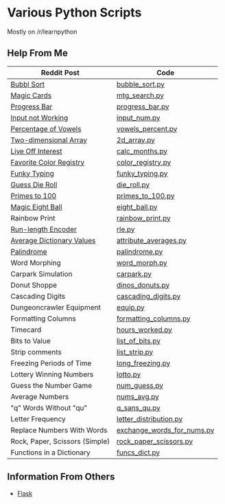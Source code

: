 # Various Python Scripts

Mostly on /r/learnpython

## Help From Me

| Reddit Post | Code |
| --- | --- |
| [Bubbl Sort](https://www.reddit.com/r/learnpython/comments/7qx0sz/trying_to_do_a_bubblesort_but_im_getting_weird/) | [bubble_sort.py](bubble_sort.py) |
| [Magic Cards](https://www.reddit.com/r/learnpython/comments/7hihsw/how_do_i_do_a_search_in_a_dictionary_of/) | [mtg_search.py](mtg_search.py) |
| [Progress Bar](https://www.reddit.com/r/learnpython/comments/7hyyvr/python_progress_bar_used_in_conda/) | [progress_bar.py](progress_bar.py) |
| [Input not Working](https://www.reddit.com/r/learnpython/comments/7i4ud9/a_newbie_here_help_figure_out_whats_wrong_with/) | [input_num.py](input_num.py) |
| [Percentage of Vowels](https://www.reddit.com/r/learnpython/comments/7iwztz/homework_with_percentages/) | [vowels_percent.py](vowels_percent.py) |
| [Two-dimensional Array](https://www.reddit.com/r/learnpython/comments/7qf8oc/create_a_matrix_of_alternating_zeroes/) | [2d_array.py](2d_array.py) |
| [Live Off Interest](https://www.reddit.com/r/learnpython/comments/7wi52f/help_with_python_program_for_school/) | [calc_months.py](calc_months.py) |
| [Favorite Color Registry](https://www.reddit.com/r/learnpython/comments/7whx65/help_with_a_challenge_i_have/) | [color_registry.py](color_registry.py) |
| [Funky Typing](https://www.reddit.com/r/learnpython/comments/7yazo3/when_i_print_two_strings_how_can_i_make_one_print/) | [funky_typing.py](funky_typing.py) |
| [Guess Die Roll](https://www.reddit.com/r/learnpython/comments/7yfemw/this_dice_game_doesnt_work/) | [die_roll.py](die_roll.py) |
| [Primes to 100](https://www.reddit.com/r/learnpython/comments/7yh454/a_program_in_2_parts_finding_if_a_number_is_prime/) | [primes_to_100.py](primes_to_100.py) |
| [Magic Eight Ball](https://www.reddit.com/r/learnpython/comments/7yj0kj/noob_question_about_magic8ballpy_in_automate_the/) | [eight_ball.py](eight_ball.py) |
| Rainbow Print | [rainbow_print.py](rainbow_print.py) |
| [Run-length Encoder](https://www.reddit.com/r/learnpython/comments/81it9t/run_length_encoding_of_a_list/) | [rle.py](rle.py) |
| [Average Dictionary Values](https://www.reddit.com/r/learnpython/comments/82e9pq/averaging_values_from_within_a_list_of/) | [attribute_averages.py](attribute_averages.py) |
| [Palindrome](https://www.reddit.com/r/learnpython/comments/82ucgu/calling_an_input_inside_a_def_function/) | [palindrome.py](palindrome.py) |
| Word Morphing | [word_morph.py](word_morph.py) |
| Carpark Simulation | [carpark.py](carpark.py) |
| Donut Shoppe | [dinos_donuts.py](dinos_donuts.py) |
| Cascading Digits | [cascading_digits.py](cascading_digits.py) |
| Dungeoncrawler Equipment | [equip.py](equip.py) |
| Formatting Columns | [formatting_columns.py](formatting_columns.py) |
| Timecard | [hours_worked.py](hours_worked.py) |
| Bits to Value | [list_of_bits.py](list_of_bits.py) |
| Strip comments | [list_strip.py](list_strip.py) |
| Freezing Periods of Time | [long_freezing.py](long_freezing.py) |
| Lottery Winning Numbers | [lotto.py](lotto.py) |
| Guess the Number Game | [num_guess.py](num_guess.py) |
| Average Numbers | [nums_avg.py](nums_avg.py) |
| "q" Words Without "qu" | [q_sans_qu.py](q_sans_qu.py) |
| Letter Frequency | [letter_distribution.py](letter_distribution.py) |
| Replace Numbers With Words | [exchange_words_for_nums.py](exchange_words_for_nums.py) |
| Rock, Paper, Scissors (Simple) | [rock_paper_scissors.py](rock_paper_scissors.py) |
| Functions in a Dictionary | [funcs_dict.py](funcs_dict.py) |

## Information From Others

* [Flask](reddit_flask.md)
